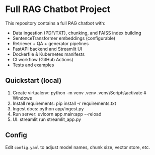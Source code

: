 # Full RAG Chatbot Project

This repository contains a full RAG chatbot with:
- Data ingestion (PDF/TXT), chunking, and FAISS index building
- SentenceTransformer embeddings (configurable)
- Retriever + QA + generator pipelines
- FastAPI backend and Streamlit UI
- Dockerfile & Kubernetes manifests
- CI workflow (GitHub Actions)
- Tests and examples

## Quickstart (local)
1. Create virtualenv:
   python -m venv .venv
   .venv\Scripts\activate  # Windows
2. Install requirements:
   pip install -r requirements.txt
3. Ingest docs:
   python app/ingest.py
4. Run server:
   uvicorn app.main:app --reload
5. UI:
   streamlit run streamlit_app.py

## Config
Edit `config.yaml` to adjust model names, chunk size, vector store, etc.

